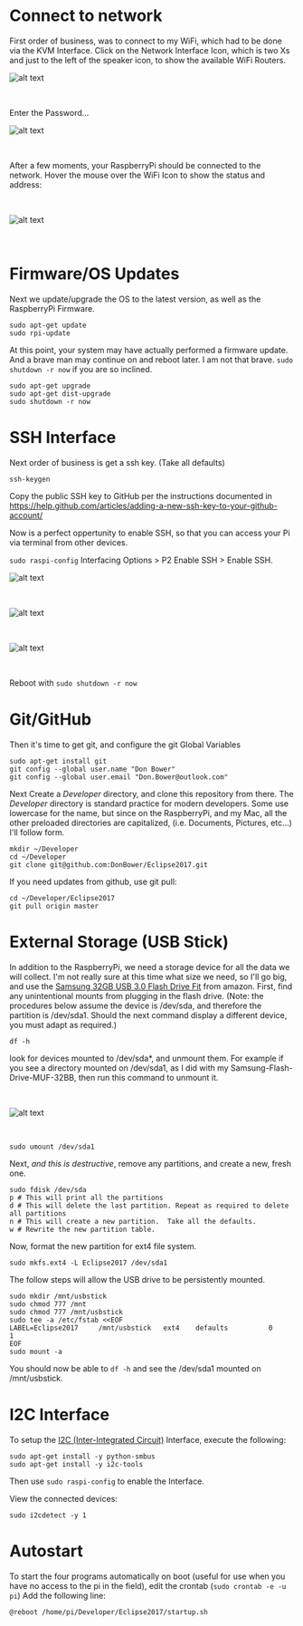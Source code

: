 # Connect to network

First order of business, was to connect to my WiFi, which had to be done via the KVM Interface.  Click on the Network Interface Icon, which is two Xs and just to the left of the speaker icon, to show the available WiFi Routers.
<br>

![alt text][WiFi]

[WiFi]: https://github.com/DonBower/Eclipse2017/blob/master/Pi/SelectWiFi.png "Select WiFi"

<br>

Enter the Password...
<br>

![alt text][Password]

[Password]: https://github.com/DonBower/Eclipse2017/blob/master/Pi/EnterWiFiPassword.png "Enter WiFi Password"

<br>

After a few moments, your RaspberryPi should be connected to the network.  Hover the mouse over the WiFi Icon to show the status and address:

<br>

![alt text][Connected]

[Connected]: https://github.com/DonBower/Eclipse2017/blob/master/Pi/WiFiConnected.png "Your WiFi is connected"

<br>


# Firmware/OS Updates

Next we update/upgrade the OS to the latest version, as well as the RaspberryPi Firmware.  <br />

```
sudo apt-get update
sudo rpi-update
```

At this point, your system may have actually performed a firmware update.  And a brave man may continue on and reboot later.  I am not that brave. `sudo shutdown -r now` if you are so inclined.


```
sudo apt-get upgrade
sudo apt-get dist-upgrade
sudo shutdown -r now
```

# SSH Interface

Next order of business is get a ssh key. (Take all defaults)

```
ssh-keygen
```

Copy the public SSH key to GitHub per the instructions documented in https://help.github.com/articles/adding-a-new-ssh-key-to-your-github-account/<br>

Now is a perfect oppertunity to enable SSH, so that you can access your Pi via terminal from other devices.

`sudo raspi-config`
Interfacing Options > P2 Enable SSH > Enable SSH.
<br>

![alt text][Main]

[Main]: https://github.com/DonBower/Eclipse2017/blob/master/Pi/Interfacing%20Options.png "raspi-config Main Screen"

<br>

![alt text][P2SSH]

[P2SSH]: https://github.com/DonBower/Eclipse2017/blob/master/Pi/P2%20Enable%20SSH.png "raspi-config P2 Enable SSH"

<br>

![alt text][SSH]

[SSH]: https://github.com/DonBower/Eclipse2017/blob/master/Pi/Enable%20SSH.png "raspi-config Enable SSH"

<br>

Reboot with `sudo shutdown -r now`


# Git/GitHub

Then it's time to get git, and configure the git Global Variables <br />

```
sudo apt-get install git
git config --global user.name "Don Bower"
git config --global user.email "Don.Bower@outlook.com"
```

Next Create a *Developer* directory, and clone this repository from there.  The *Developer* directory is standard practice for modern developers. Some use lowercase for the name, but since on the RaspberryPi, and my Mac, all the other preloaded directories are capitalized, (i.e. Documents, Pictures, etc...) I'll follow form. <br />

```
mkdir ~/Developer
cd ~/Developer
git clone git@github.com:DonBower/Eclipse2017.git
```

If you need updates from github, use git pull:

```
cd ~/Developer/Eclipse2017
git pull origin master
```

# External Storage (USB Stick)

In addition to the RaspberryPi, we need a storage device for all the data we will collect.
I'm not really sure at this time what size we need, so I'll go big, and use the [Samsung 32GB USB 3.0 Flash Drive Fit](https://www.amazon.com/Samsung-Flash-Drive-MUF-32BB-AM/dp/B013CCTOC2) from amazon.
First, find any unintentional mounts from plugging in the flash drive. (Note: the procedures below assume the device is /dev/sda, and therefore the partition is /dev/sda1.  Should the next command display a different device, you must adapt as required.)

  ```
  df -h
  ```

look for devices mounted to /dev/sda*, and unmount them.  For example if you see a directory mounted on /dev/sda1, as I did with my Samsung-Flash-Drive-MUF-32BB, then run this command to unmount it.

<br>

![alt text][DFH]

[DFH]: https://github.com/DonBower/Eclipse2017/blob/master/Pi/DF%20-h%20output.png "df -h output example"

<br>


  ```
  sudo umount /dev/sda1
  ```

Next, *and this is destructive*, remove any partitions, and create a new, fresh one.

  ```
  sudo fdisk /dev/sda
  p # This will print all the partitions
  d # This will delete the last partition. Repeat as required to delete all partitions
  n # This will create a new partition.  Take all the defaults.
  w # Rewrite the new partition table.
  ```

Now, format the new partition for ext4 file system.

  ```
  sudo mkfs.ext4 -L Eclipse2017 /dev/sda1
  ```

The follow steps will allow the USB drive to be persistently mounted.

```
sudo mkdir /mnt/usbstick
sudo chmod 777 /mnt
sudo chmod 777 /mnt/usbstick
sudo tee -a /etc/fstab <<EOF
LABEL=Eclipse2017     /mnt/usbstick   ext4    defaults          0       1
EOF
sudo mount -a
```

You should now be able to `df -h` and see the /dev/sda1 mounted on /mnt/usbstick.

# I2C Interface
To setup the [I2C (Inter-Integrated Circuit)](https://en.wikipedia.org/wiki/I%C2%B2C)
Interface, execute the following:

```
sudo apt-get install -y python-smbus
sudo apt-get install -y i2c-tools
```
Then use `sudo raspi-config` to enable the Interface.

View the connected devices:
```
sudo i2cdetect -y 1
```

# Autostart
To start the four programs automatically on boot (useful for use when you have no access to the pi in the field), edit the crontab (`sudo crontab -e -u pi`)
Add the following line:

```
@reboot /home/pi/Developer/Eclipse2017/startup.sh
```
